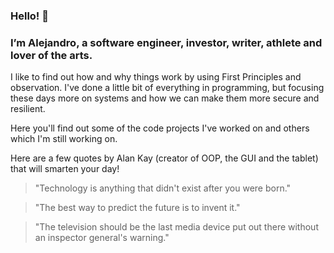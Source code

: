 <h3>Hello! 👋</h3>
<h3>I’m Alejandro, a software engineer, investor, writer, athlete and lover of the arts.</h3>

I like to find out how and why things work by using First Principles and observation. I've done a little bit of everything in programming, but focusing these days more on systems and how we can make them more secure and resilient.

Here you'll find out some of the code projects I've worked on and others which I'm still working on.

Here are a few quotes by Alan Kay (creator of OOP, the GUI and the tablet) that will smarten your day!

> "Technology is anything that didn't exist after you were born."

> "The best way to predict the future is to invent it."

> "The television should be the last media device put out there without an inspector general's warning."
